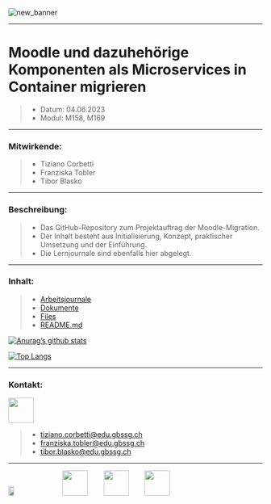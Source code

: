 ![new_banner](https://github.com/EpicAlpaca55/Projekt_Docker/assets/98404509/66386d22-9c9c-41e1-b038-b8bcd93b2ae2)

---

# Moodle und dazuhehörige Komponenten als Microservices in Container migrieren
> - Datum: 04.06.2023
> - Modul: M158, M169

---

### Mitwirkende:
> - Tiziano Corbetti
> - Franziska Tobler
> - Tibor Blasko

---

### Beschreibung:
> - Das GitHub-Repository zum Projektauftrag der Moodle-Migration.
> - Der Inhalt besteht aus Initialisierung, Konzept, praktischer Umsetzung und der Einführung.
> - Die Lernjournale sind ebenfalls hier abgelegt.

---

### Inhalt:</br>
> - [Arbeitsjournale](/Arbeitsjournale)
> - [Dokumente](/Dokumente)
> - [Files](/Files)
> - [README.md](/README.md)

[![Anurag’s github stats](https://github-readme-stats.vercel.app/api?username=EpicAlpaca55)](https://github.com/yushi1007)

[![Top Langs](https://github-readme-stats.vercel.app/api/top-langs/?username=EpicAlpaca55&layout=donut)](https://github.com/yushi1007)

---

### Kontakt:
<img src="https://cdn-icons-png.flaticon.com/128/732/732223.png" style="width: 50px; height: 50px;">

> - tiziano.corbetti@edu.gbssg.ch
> - franziska.tobler@edu.gbssg.ch
> - tibor.blasko@edu.gbssg.ch

---

<img src="https://upload.wikimedia.org/wikipedia/commons/thumb/c/c6/Moodle-logo.svg/2560px-Moodle-logo.svg.png" width="15%" height="7%">&nbsp;&nbsp;&nbsp;&nbsp;&nbsp;&nbsp;&nbsp;&nbsp;<img src="https://cdn-icons-png.flaticon.com/128/5969/5969059.png" style="width: 50px; height: 50px;">&nbsp;&nbsp;&nbsp;&nbsp;&nbsp;&nbsp;&nbsp;&nbsp;<img src="https://cdn-icons-png.flaticon.com/128/5968/5968313.png" style="width: 50px; height: 50px;">&nbsp;&nbsp;&nbsp;&nbsp;&nbsp;&nbsp;&nbsp;&nbsp;<img src="https://cdn-icons-png.flaticon.com/128/888/888879.png" style="width: 50px; height: 50px;">
